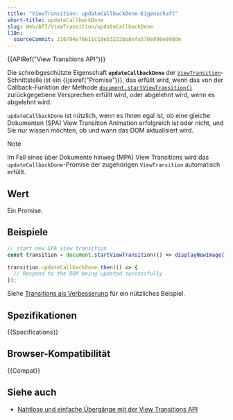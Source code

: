 ```yaml
---
title: "ViewTransition: updateCallbackDone-Eigenschaft"
short-title: updateCallbackDone
slug: Web/API/ViewTransition/updateCallbackDone
l10n:
  sourceCommit: 216794e76611c18e53222bb8efa570e898e990de
---
```


{{APIRef("View Transitions API")}}

Die schreibgeschützte Eigenschaft **`updateCallbackDone`** der [`ViewTransition`](/de/docs/Web/API/ViewTransition)-Schnittstelle ist ein {{jsxref("Promise")}}, das erfüllt wird, wenn das von der Callback-Funktion der Methode [`document.startViewTransition()`](/de/docs/Web/API/Document/startViewTransition) zurückgegebene Versprechen erfüllt wird, oder abgelehnt wird, wenn es abgelehnt wird.

`updateCallbackDone` ist nützlich, wenn es Ihnen egal ist, ob eine gleiche Dokumenten (SPA) View Transition Animation erfolgreich ist oder nicht, und Sie nur wissen möchten, ob und wann das DOM aktualisiert wird.

> [!NOTE]
> Im Fall eines über Dokumente hinweg (MPA) View Transitions wird das `updateCallbackDone`-Promise der zugehörigen `ViewTransition` automatisch erfüllt.

## Wert

Ein Promise.

## Beispiele

```js
// start new SPA view transition
const transition = document.startViewTransition(() => displayNewImage());

transition.updateCallbackDone.then(() => {
  // Respond to the DOM being updated successfully
});
```

Siehe [Transitions als Verbesserung](https://developer.chrome.com/docs/web-platform/view-transitions/#transitions-as-an-enhancement) für ein nützliches Beispiel.

## Spezifikationen

{{Specifications}}

## Browser-Kompatibilität

{{Compat}}

## Siehe auch

- [Nahtlose und einfache Übergänge mit der View Transitions API](https://developer.chrome.com/docs/web-platform/view-transitions/)
